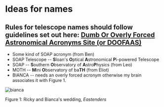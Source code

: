# Ideas for names

## Rules for telescope names should follow guidelines set out here: [Dumb Or Overly Forced Astronomical Acronyms Site (or DOOFAAS)](https://www.cfa.harvard.edu/~gpetitpas/Links/Astroacro.html)

* Some kind of SOAP acronym (from Ben)
* SOAP Telescope -- **S**loan's **O**ptical **A**stronomical **P**i-powered Telescope
* SOAP -- **S**outhern **O**bservatory of **A**stro**P**hysics (from Leo)
* MOTH -- **M**ini **O**bservatory of ba**TH** (from Eliot)
* BIANCA -- needs an overly forced acronym otherwise my brain associates it with Figure 1.

![bianca](https://upload.wikimedia.org/wikipedia/en/e/eb/B_r_wedding.jpg)

Figure 1: Ricky and Bianca's wedding, *Eastenders*



